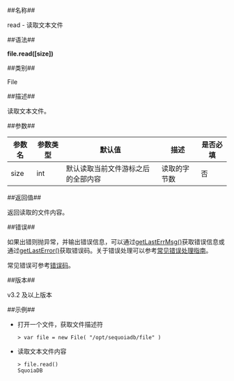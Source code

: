 ##名称##

read - 读取文本文件

##语法##

**file.read(\[size\])**

##类别##

File

##描述##

读取文本文件。

##参数##

| 参数名 | 参数类型 | 默认值                             | 描述         | 是否必填 |
| ------ | -------- | ---------------------------------- | ------------ | -------- |
| size   | int      | 默认读取当前文件游标之后的全部内容 | 读取的字节数 | 否       |

##返回值##

返回读取的文件内容。

##错误##

如果出错则抛异常，并输出错误信息，可以通过[getLastErrMsg()](manual/Manual/Sequoiadb_Command/Global/getLastErrMsg.md)获取错误信息或通过[getLastError()](manual/Manual/Sequoiadb_Command/Global/getLastError.md)获取错误码。关于错误处理可以参考[常见错误处理指南](manual/FAQ/faq_sdb.md)。

常见错误可参考[错误码](manual/Manual/Sequoiadb_error_code.md)。

##版本##

v3.2 及以上版本

##示例##

* 打开一个文件，获取文件描述符

    ```lang-javascript
    > var file = new File( "/opt/sequoiadb/file" )
    ```

* 读取文本文件内容

    ```lang-javascript
    > file.read()
    SquoiaDB
    ```
